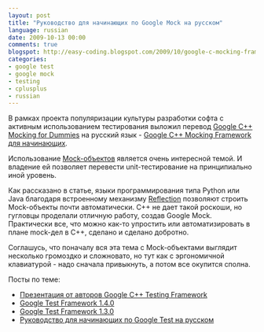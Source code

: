 ```yaml
---
layout: post
title: "Руководство для начинающих по Google Mock на русском"
language: russian
date: 2009-10-13 00:00
comments: true
blogspot: http://easy-coding.blogspot.com/2009/10/google-c-mocking-framework.html
categories:
- google test
- google mock
- testing
- cplusplus
- russian
---
```

В рамках проекта популяризации культуры разработки софта с активным использованием тестирования выложил перевод [Google C++ Mocking for Dummies][] на русский язык - [Google C++ Mocking Framework для начинающих][].

[Google C++ Mocking for Dummies]: http://code.google.com/p/googlemock/wiki/ForDummies
[Google C++ Mocking Framework для начинающих]: http://code.google.com/p/googletest-translations/wiki/GoogleMockForDummiesRussian

Использование [Mock-объектов][Mock-объекты] является очень интересной темой. И владение ей позволяет перевести unit-тестирование на принципиально иной уровень.

[Mock-объекты]: http://ru.wikipedia.org/wiki/Mock-%D0%BE%D0%B1%D1%8A%D0%B5%D0%BA%D1%82

Как рассказано в статье, языки программирования типа Python или Java благодаря встроенному механизму [Reflection][] позволяют строить Mock-объекты почти автоматически. С++ не дает такой роскоши, но гугловцы проделали отличную работу, создав Google Mock. Практически все, что можно как-то упростить или автоматизировать в плане mock-дел в С++, сделано и сделано добротно.

[Reflection]: http://ru.wikipedia.org/wiki/Reflection

Соглашусь, что поначалу вся эта тема с Mock-объектами выглядит несколько громоздко и сложновато, но тут как с эргономичной клавиатурой - надо сначала привыкнуть, а потом все окупится сполна.

Посты по теме:

* [Презентация от авторов Google C++ Testing Framework][]
* [Google Test Framework 1.4.0][]
* [Google Test Framework 1.3.0][]
* [Руководство для начинающих по Google Test на русском][]

[Презентация от авторов Google C++ Testing Framework]: /blog/russian/2009/10/07/google-test-framework-authors-presentation/
[Google Test Framework 1.4.0]: /blog/russian/2009/10/03/google-test-framework-140/
[Google Test Framework 1.3.0]: /blog/russian/2009/03/19/google-test-framework-130/
[Руководство для начинающих по Google Test на русском]: /blog/russian/2009/07/15/googletest-for-beginners-in-russian/
